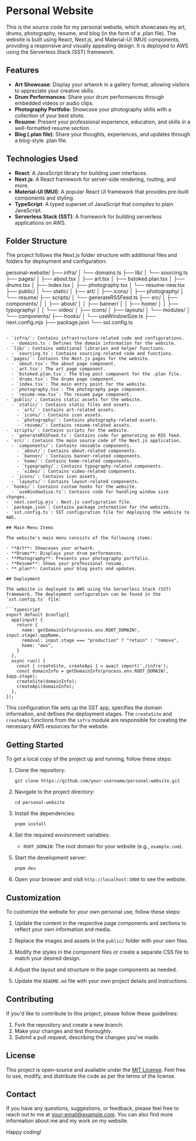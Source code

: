 # Personal Website

This is the source code for my personal website, which showcases my art, drums, photography, resume, and blog (in the form of a .plan file). The website is built using React, Next.js, and Material-UI (MUI) components, providing a responsive and visually appealing design. It is deployed to AWS using the Serverless Stack (SST) framework.

## Features

- **Art Showcase**: Display your artwork in a gallery format, allowing visitors to appreciate your creative skills.
- **Drum Performances**: Share your drum performances through embedded videos or audio clips.
- **Photography Portfolio**: Showcase your photography skills with a collection of your best shots.
- **Resume**: Present your professional experience, education, and skills in a well-formatted resume section.
- **Blog (.plan file)**: Share your thoughts, experiences, and updates through a blog-style .plan file.

## Technologies Used

- **React**: A JavaScript library for building user interfaces.
- **Next.js**: A React framework for server-side rendering, routing, and more.
- **Material-UI (MUI)**: A popular React UI framework that provides pre-built components and styling.
- **TypeScript**: A typed superset of JavaScript that compiles to plain JavaScript.
- **Serverless Stack (SST)**: A framework for building serverless applications on AWS.

## Folder Structure

The project follows the Next.js folder structure with additional files and folders for deployment and configuration:

personal-website/
├── infra/
│   └── domains.ts
├── lib/
│   └── sourcing.ts
├── pages/
│   ├── about.tsx
│   ├── art.tsx
│   ├── bstoked.plan.tsx
│   ├── drums.tsx
│   ├── index.tsx
│   ├── photography.tsx
│   └── resume-new.tsx
├── public/
│   └── static/
│       ├── art/
│       ├── icons/
│       ├── photography/
│       └── resume/
├── scripts/
│   └── generateRSSFeed.ts
├── src/
│   ├── components/
│   │   ├── about/
│   │   ├── banner/
│   │   ├── home/
│   │   ├── typography/
│   │   └── video/
│   ├── icons/
│   ├── layouts/
│   └── modules/
│       └── components/
├── hooks/
│   └── useWindowSize.ts
├── next.config.mjs
├── package.json
└── sst.config.ts
```

- `infra/`: Contains infrastructure-related code and configurations.
  - `domains.ts`: Defines the domain information for the website.
- `lib/`: Contains additional libraries and helper functions.
  - `sourcing.ts`: Contains sourcing-related code and functions.
- `pages/`: Contains the Next.js pages for the website.
  - `about.tsx`: The about page component.
  - `art.tsx`: The art page component.
  - `bstoked.plan.tsx`: The blog post component for the .plan file.
  - `drums.tsx`: The drums page component.
  - `index.tsx`: The main entry point for the website.
  - `photography.tsx`: The photography page component.
  - `resume-new.tsx`: The resume page component.
- `public/`: Contains static assets for the website.
  - `static/`: Contains static files and assets.
    - `art/`: Contains art-related assets.
    - `icons/`: Contains icon assets.
    - `photography/`: Contains photography-related assets.
    - `resume/`: Contains resume-related assets.
- `scripts/`: Contains scripts for the website.
  - `generateRSSFeed.ts`: Contains code for generating an RSS feed.
- `src/`: Contains the main source code of the Next.js application.
  - `components/`: Contains reusable components.
    - `about/`: Contains about-related components.
    - `banner/`: Contains banner-related components.
    - `home/`: Contains home-related components.
    - `typography/`: Contains typography-related components.
    - `video/`: Contains video-related components.
  - `icons/`: Contains icon assets.
  - `layouts/`: Contains layout-related components.
- `hooks/`: Contains custom hooks for the website.
  - `useWindowSize.ts`: Contains code for handling window size changes.
- `next.config.mjs`: Next.js configuration file.
- `package.json`: Contains package information for the website.
- `sst.config.ts`: SST configuration file for deploying the website to AWS.

## Main Menu Items

The website's main menu consists of the following items:

- **Art**: Showcases your artwork.
- **Drums**: Displays your drum performances.
- **Photography**: Presents your photography portfolio.
- **Resume**: Shows your professional resume.
- **.plan**: Contains your blog posts and updates.

## Deployment

The website is deployed to AWS using the Serverless Stack (SST) framework. The deployment configuration can be found in the `sst.config.ts` file:

```typescript
export default $config({
  app(input) {
    return {
      name: getDomainInfo(process.env.ROOT_DOMAIN!, input.stage).appName,
      removal: input.stage === "production" ? "retain" : "remove",
      home: "aws",
    }
  },
  async run() {
    const { createSite, createApi } = await import('./infra');
    const domainInfo = getDomainInfo(process.env.ROOT_DOMAIN!, $app.stage);
    createSite(domainInfo);
    createApi(domainInfo);
  },
});
```

This configuration file sets up the SST app, specifies the domain information, and defines the deployment stages. The `createSite` and `createApi` functions from the `infra` module are responsible for creating the necessary AWS resources for the website.

## Getting Started

To get a local copy of the project up and running, follow these steps:

1. Clone the repository:
   ```
   git clone https://github.com/your-username/personal-website.git
   ```

2. Navigate to the project directory:
   ```
   cd personal-website
   ```

3. Install the dependencies:
   ```
   pnpm install
   ```

4. Set the required environment variables:
   - `ROOT_DOMAIN`: The root domain for your website (e.g., `example.com`).

5. Start the development server:
   ```
   pnpm dev
   ```

6. Open your browser and visit `http://localhost:3000` to see the website.

## Customization

To customize the website for your own personal use, follow these steps:

1. Update the content in the respective page components and sections to reflect your own information and media.

2. Replace the images and assets in the `public/` folder with your own files.

3. Modify the styles in the component files or create a separate CSS file to match your desired design.

4. Adjust the layout and structure in the page components as needed.

5. Update the `README.md` file with your own project details and instructions.

## Contributing

If you'd like to contribute to this project, please follow these guidelines:

1. Fork the repository and create a new branch.
2. Make your changes and test thoroughly.
3. Submit a pull request, describing the changes you've made.

## License

This project is open-source and available under the [MIT License](LICENSE). Feel free to use, modify, and distribute the code as per the terms of the license.

## Contact

If you have any questions, suggestions, or feedback, please feel free to reach out to me at [your-email@example.com](mailto:your-email@example.com). You can also find more information about me and my work on my website.

Happy coding!
